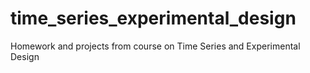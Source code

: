 # time_series_experimental_design
Homework and projects from course on Time Series and Experimental Design
